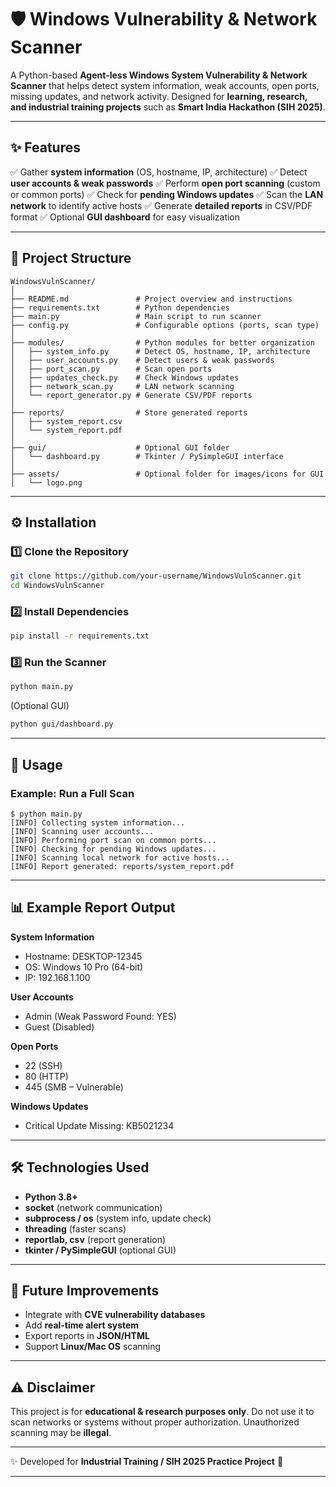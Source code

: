 # 🛡️ Windows Vulnerability & Network Scanner

A Python-based **Agent-less Windows System Vulnerability & Network Scanner** that helps detect system information, weak accounts, open ports, missing updates, and network activity. Designed for **learning, research, and industrial training projects** such as **Smart India Hackathon (SIH 2025)**.

---

## ✨ Features

✅ Gather **system information** (OS, hostname, IP, architecture)
✅ Detect **user accounts & weak passwords**
✅ Perform **open port scanning** (custom or common ports)
✅ Check for **pending Windows updates**
✅ Scan the **LAN network** to identify active hosts
✅ Generate **detailed reports** in CSV/PDF format
✅ Optional **GUI dashboard** for easy visualization

---

## 📂 Project Structure

```plaintext
WindowsVulnScanner/
│
├── README.md               # Project overview and instructions
├── requirements.txt        # Python dependencies
├── main.py                 # Main script to run scanner
├── config.py               # Configurable options (ports, scan type)
│
├── modules/                # Python modules for better organization
│   ├── system_info.py      # Detect OS, hostname, IP, architecture
│   ├── user_accounts.py    # Detect users & weak passwords
│   ├── port_scan.py        # Scan open ports
│   ├── updates_check.py    # Check Windows updates
│   ├── network_scan.py     # LAN network scanning
│   └── report_generator.py # Generate CSV/PDF reports
│
├── reports/                # Store generated reports
│   ├── system_report.csv
│   └── system_report.pdf
│
├── gui/                    # Optional GUI folder
│   └── dashboard.py        # Tkinter / PySimpleGUI interface
│
├── assets/                 # Optional folder for images/icons for GUI
│   └── logo.png
```

---

## ⚙️ Installation

### 1️⃣ Clone the Repository

```bash
git clone https://github.com/your-username/WindowsVulnScanner.git
cd WindowsVulnScanner
```

### 2️⃣ Install Dependencies

```bash
pip install -r requirements.txt
```

### 3️⃣ Run the Scanner

```bash
python main.py
```

(Optional GUI)

```bash
python gui/dashboard.py
```

---

## 🚀 Usage

### Example: Run a Full Scan

```
$ python main.py
[INFO] Collecting system information...
[INFO] Scanning user accounts...
[INFO] Performing port scan on common ports...
[INFO] Checking for pending Windows updates...
[INFO] Scanning local network for active hosts...
[INFO] Report generated: reports/system_report.pdf
```

---

## 📊 Example Report Output

**System Information**

* Hostname: DESKTOP-12345
* OS: Windows 10 Pro (64-bit)
* IP: 192.168.1.100

**User Accounts**

* Admin (Weak Password Found: YES)
* Guest (Disabled)

**Open Ports**

* 22 (SSH)
* 80 (HTTP)
* 445 (SMB – Vulnerable)

**Windows Updates**

* Critical Update Missing: KB5021234

---

## 🛠️ Technologies Used

* **Python 3.8+**
* **socket** (network communication)
* **subprocess / os** (system info, update check)
* **threading** (faster scans)
* **reportlab, csv** (report generation)
* **tkinter / PySimpleGUI** (optional GUI)

---

## 📌 Future Improvements

* Integrate with **CVE vulnerability databases**
* Add **real-time alert system**
* Export reports in **JSON/HTML**
* Support **Linux/Mac OS** scanning

---

## ⚠️ Disclaimer

This project is for **educational & research purposes only**.
Do not use it to scan networks or systems without proper authorization. Unauthorized scanning may be **illegal**.

---

✨ Developed for **Industrial Training / SIH 2025 Practice Project** 🚀

---
